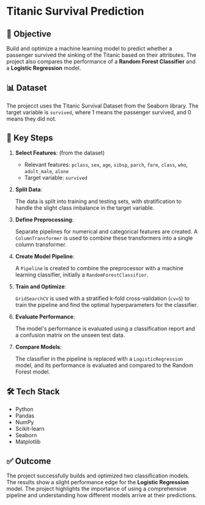 # Titanic Survival Prediction

## 🎯 Objective
Build and optimize a machine learning model to predict whether a passenger survived the sinking of the Titanic based on their attributes. The project also compares the performance of a **Random Forest Classifier** and a **Logistic Regression** model.

## 📊 Dataset
The projecct uses the Titanic Survival Dataset from the Seaborn library. The target variable is `survived`, where 1 means the passenger survived, and 0 means they did not.

## 🔑 Key Steps
1. **Select Features**: (from the dataset)

   - Relevant features: `pclass`, `sex`, `age`, `sibsp`, `parch`, `fare`, `class`, `who`, `adult_male`, `alone`
   - Target variable: `survived`
3. **Split Data**:

   The data is split into training and testing sets, with stratification to handle the slight class imbalance in the target variable.
4. **Define Preprocessing**:

   Separate pipelines for numerical and categorical features are created. A `ColumnTransformer` is used to combine these transformers into a single column transformer.
5. **Create Model Pipeline**:

   A `Pipeline` is created to combine the preprocessor with a machine learning classifier, initially a `RandomForestClassifier`.
6. **Train and Optimize**:

   `GridSearchCV` is used with a stratified k-fold cross-validation (`cv=5`) to train the pipeline and find the optimal hyperparameters for the classifier.
7. **Evaluate Performance**:

   The model's performance is evaluated using a classification report and a confusion matrix on the unseen test data.
8. **Compare Models**:

   The classifier in the pipeline is replaced with a `LogisticRegression` model, and its performance is evaluated and compared to the Random Forest model.

## 🛠️ Tech Stack
- Python
- Pandas
- NumPy
- Scikit-learn
- Seaborn
- Matplotlib

## ✅ Outcome
The project successfully builds and optimized two classification models. The results show a slight performance edge for the **Logistic Regression** model. The project highlights the importance of using a comprehensive pipeline and understanding how different models arrive at their predictions.
